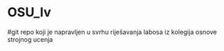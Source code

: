 # OSU_lv
#git repo koji je napravljen u svrhu riješavanja labosa iz kolegija osnove strojnog ucenja
